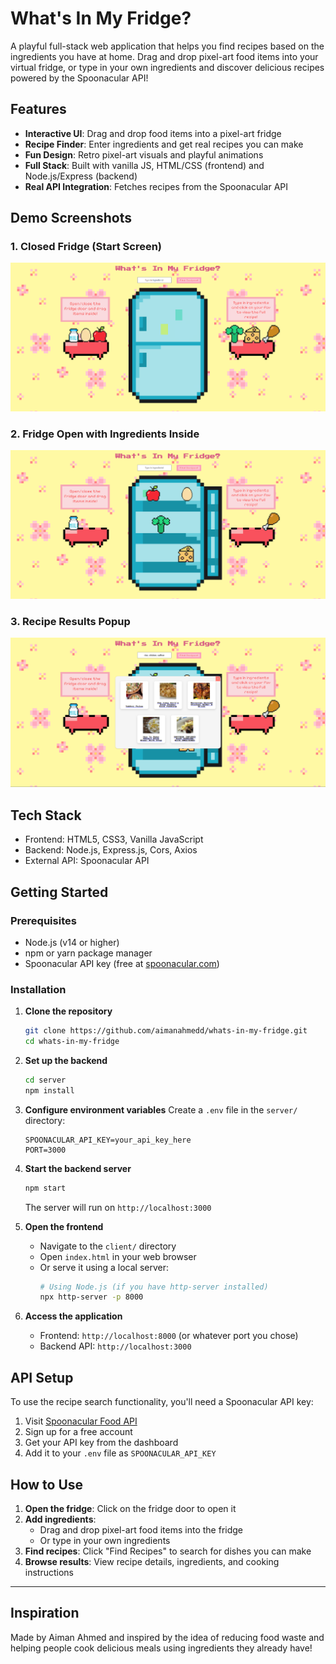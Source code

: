 # What's In My Fridge?

A playful full-stack web application that helps you find recipes based on the ingredients you have at home. Drag and drop pixel-art food items into your virtual fridge, or type in your own ingredients and discover delicious recipes powered by the Spoonacular API!

## Features

- **Interactive UI**: Drag and drop food items into a pixel-art fridge
- **Recipe Finder**: Enter ingredients and get real recipes you can make
- **Fun Design**: Retro pixel-art visuals and playful animations
- **Full Stack**: Built with vanilla JS, HTML/CSS (frontend) and Node.js/Express (backend)
- **Real API Integration**: Fetches recipes from the Spoonacular API

## Demo Screenshots

### 1. Closed Fridge (Start Screen)
![Closed Fridge](client/images/fridge-closed.png)

### 2. Fridge Open with Ingredients Inside
![Open Fridge](client/images/fridge-open.png)

### 3. Recipe Results Popup
![Recipe Results](client/images/recipe-card.png)

## Tech Stack

- Frontend: HTML5, CSS3, Vanilla JavaScript
- Backend: Node.js, Express.js, Cors, Axios
- External API: Spoonacular API

## Getting Started

### Prerequisites
- Node.js (v14 or higher)
- npm or yarn package manager
- Spoonacular API key (free at [spoonacular.com](https://spoonacular.com/food-api))

### Installation

1. **Clone the repository**
   ```bash
   git clone https://github.com/aimanahmedd/whats-in-my-fridge.git
   cd whats-in-my-fridge
   ```

2. **Set up the backend**
   ```bash
   cd server
   npm install
   ```

3. **Configure environment variables**
   Create a `.env` file in the `server/` directory:
   ```env
   SPOONACULAR_API_KEY=your_api_key_here
   PORT=3000
   ```

4. **Start the backend server**
   ```bash
   npm start
   ```
   The server will run on `http://localhost:3000`

5. **Open the frontend**
   - Navigate to the `client/` directory
   - Open `index.html` in your web browser
   - Or serve it using a local server:
     ```bash
     # Using Node.js (if you have http-server installed)
     npx http-server -p 8000
     ```

6. **Access the application**
   - Frontend: `http://localhost:8000` (or whatever port you chose)
   - Backend API: `http://localhost:3000`

## API Setup

To use the recipe search functionality, you'll need a Spoonacular API key:

1. Visit [Spoonacular Food API](https://spoonacular.com/food-api)
2. Sign up for a free account
3. Get your API key from the dashboard
4. Add it to your `.env` file as `SPOONACULAR_API_KEY`

## How to Use

1. **Open the fridge**: Click on the fridge door to open it
2. **Add ingredients**: 
   - Drag and drop pixel-art food items into the fridge
   - Or type in your own ingredients
3. **Find recipes**: Click "Find Recipes" to search for dishes you can make
4. **Browse results**: View recipe details, ingredients, and cooking instructions


---

## Inspiration

Made by Aiman Ahmed and inspired by the idea of reducing food waste and helping people cook delicious meals using ingredients they already have!

